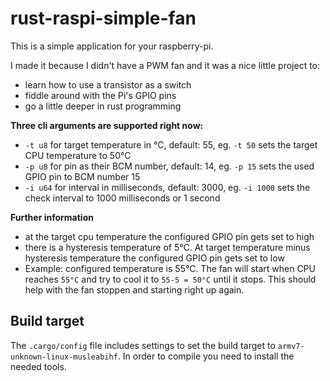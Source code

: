 # rust-raspi-simple-fan

This is a simple application for your raspberry-pi.

I made it because I didn't have a PWM fan and it was a nice little project to:

* learn how to use a transistor as a switch
* fiddle around with the Pi's GPIO pins
* go a little deeper in rust programming

**Three cli arguments are supported right now:**
* `-t u8` for target temperature in °C, default: 55, eg. `-t 50` sets the target CPU temperature to 50°C
* `-p u8` for pin as their BCM number, default: 14, eg. `-p 15` sets the used GPIO pin to BCM number 15
* `-i u64` for interval in milliseconds, default: 3000, eg. `-i 1000` sets the check interval to 1000 milliseconds or 1 second

**Further information**
* at the target cpu temperature the configured GPIO pin gets set to high
* there is a hysteresis temperature of 5°C. At target temperature minus hysteresis temperature the configured GPIO pin gets set to low
* Example: configured temperature is 55°C. The fan will start when CPU reaches `55°C` and try to cool it to `55-5 = 50°C` until it stops. This should help with the fan stoppen and starting right up again.

## Build target

The `.cargo/config` file includes settings to set the build target to `armv7-unknown-linux-musleabihf`.
In order to compile you need to install the needed tools.